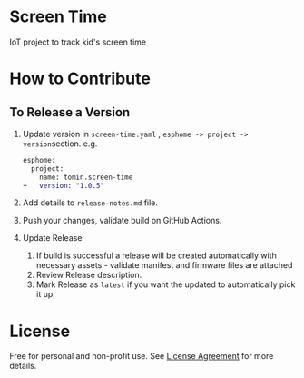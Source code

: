 # Screen Time

IoT project to track kid's screen time

# How to Contribute

## To Release a Version

1. Update version in `screen-time.yaml` , `esphome -> project -> version`section. e.g.

   ```diff
   esphome:
     project:
       name: tomin.screen-time
   +   version: "1.0.5"
   ```
2. Add details to `release-notes.md` file.
3. Push your changes, validate build on GitHub Actions.
4. Update Release

   1. If build is successful a release will be created automatically with necessary assets - validate manifest and firmware files are attached
   2. Review Release description.
   3. Mark Release as `latest` if you want the updated to automatically pick it up.

# License

Free for personal and non-profit use. See [License Agreement](LICENSE) for more details.
